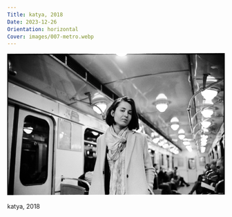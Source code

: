 ```yaml
---
Title: katya, 2018
Date: 2023-12-26
Orientation: horizontal
Cover: images/007-metro.webp
---
```


![katya, 2018](images/007-metro@2x.webp)

katya, 2018
